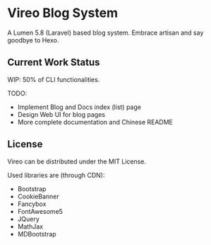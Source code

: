 # Vireo Blog System

A Lumen 5.8 (Laravel) based blog system. Embrace artisan and say goodbye to Hexo.

## Current Work Status

WIP: 50% of CLI functionalities.

TODO: 

- Implement Blog and Docs index (list) page
- Design Web UI for blog pages
- More complete documentation and Chinese README

## License

Vireo can be distributed under the MIT License.

Used libraries are (through CDN):

- Bootstrap
- CookieBanner
- Fancybox
- FontAwesome5
- JQuery
- MathJax
- MDBootstrap